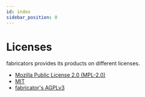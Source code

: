 ```yaml
---
id: index
sidebar_position: 0
---
```


# Licenses
fabricators provides its products on different licenses.

- [Mozilla Public License 2.0 (MPL-2.0)](/docs/Licenses/mpl20)
- [MIT](/docs/Licenses/mit)
- [fabricator's AGPLv3](/docs/Licenses/agplv3)